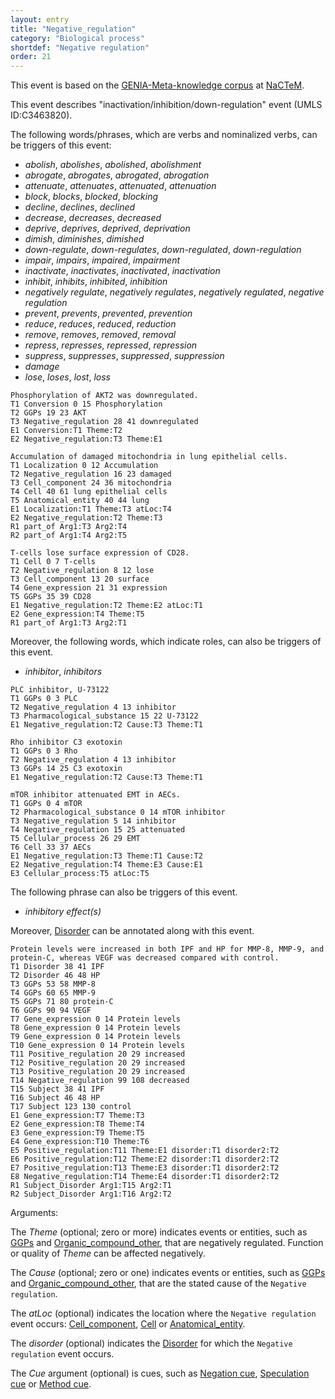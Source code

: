 ```yaml
---
layout: entry
title: "Negative_regulation"
category: "Biological process"
shortdef: "Negative regulation"
order: 21
---
```


This event is based on the <a href="http://www.nactem.ac.uk/meta-knowledge/">GENIA-Meta-knowledge corpus</a> at <a href="http://www.nactem.ac.uk/">NaCTeM</a>.

This event describes "inactivation/inhibition/down-regulation" event (UMLS ID:C3463820).

The following words/phrases, which are verbs and nominalized verbs, can be triggers of this event:

- *abolish*, *abolishes*, *abolished*, *abolishment*
- *abrogate*, *abrogates*, *abrogated*, *abrogation*
- *attenuate*, *attenuates*, *attenuated*, *attenuation*
- *block*, *blocks*, *blocked*, *blocking*
- *decline*, *declines*, *declined*
- *decrease*, *decreases*, *decreased*
- *deprive*, *deprives*, *deprived*, *deprivation*
- *dimish*, *diminishes*, *dimished*
- *down-regulate*, *down-regulates*, *down-regulated*, *down-regulation*
- *impair*, *impairs*, *impaired*, *impairment*
- *inactivate*, *inactivates*, *inactivated*, *inactivation*
- *inhibit*, *inhibits*, *inhibited*, *inhibition*
- *negatively regulate*, *negatively regulates*, *negatively regulated*, *negative regulation*
- *prevent*, *prevents*, *prevented*, *prevention*
- *reduce*, *reduces*, *reduced*, *reduction*
- *remove*, *removes*, *removed*, *removal*
- *repress*, *represses*, *repressed*, *repression*
- *suppress*, *suppresses*, *suppressed*, *suppression*
- *damage*
- *lose*, *loses*, *lost*, *loss*

~~~ ann
Phosphorylation of AKT2 was downregulated.
T1 Conversion 0 15 Phosphorylation
T2 GGPs 19 23 AKT
T3 Negative_regulation 28 41 downregulated
E1 Conversion:T1 Theme:T2
E2 Negative_regulation:T3 Theme:E1
~~~
~~~ ann
Accumulation of damaged mitochondria in lung epithelial cells.
T1 Localization 0 12 Accumulation
T2 Negative_regulation 16 23 damaged
T3 Cell_component 24 36 mitochondria
T4 Cell 40 61 lung epithelial cells
T5 Anatomical_entity 40 44 lung
E1 Localization:T1 Theme:T3 atLoc:T4
E2 Negative_regulation:T2 Theme:T3
R1 part_of Arg1:T3 Arg2:T4
R2 part_of Arg1:T4 Arg2:T5
~~~
~~~ ann
T-cells lose surface expression of CD28.
T1 Cell 0 7 T-cells
T2 Negative_regulation 8 12 lose
T3 Cell_component 13 20 surface
T4 Gene_expression 21 31 expression
T5 GGPs 35 39 CD28
E1 Negative_regulation:T2 Theme:E2 atLoc:T1
E2 Gene_expression:T4 Theme:T5
R1 part_of Arg1:T3 Arg2:T1
~~~

Moreover, the following words, which indicate roles, can also be triggers of this event.
- *inhibitor*, *inhibitors*

~~~ ann
PLC inhibitor, U-73122
T1 GGPs 0 3 PLC
T2 Negative_regulation 4 13 inhibitor
T3 Pharmacological_substance 15 22 U-73122
E1 Negative_regulation:T2 Cause:T3 Theme:T1
~~~
~~~ ann
Rho inhibitor C3 exotoxin
T1 GGPs 0 3 Rho
T2 Negative_regulation 4 13 inhibitor
T3 GGPs 14 25 C3 exotoxin
E1 Negative_regulation:T2 Cause:T3 Theme:T1
~~~
~~~ ann
mTOR inhibitor attenuated EMT in AECs.
T1 GGPs 0 4 mTOR
T2 Pharmacological_substance 0 14 mTOR inhibitor
T3 Negative_regulation 5 14 inhibitor
T4 Negative_regulation 15 25 attenuated
T5 Cellular_process 26 29 EMT
T6 Cell 33 37 AECs
E1 Negative_regulation:T3 Theme:T1 Cause:T2
E2 Negative_regulation:T4 Theme:E3 Cause:E1
E3 Cellular_process:T5 atLoc:T5
~~~

The following phrase can also be triggers of this event.
- *inhibitory effect(s)*

Moreover, [Disorder]() can be annotated along with this event.

~~~ ann
Protein levels were increased in both IPF and HP for MMP-8, MMP-9, and protein-C, whereas VEGF was decreased compared with control.
T1 Disorder 38 41 IPF
T2 Disorder 46 48 HP
T3 GGPs 53 58 MMP-8
T4 GGPs 60 65 MMP-9
T5 GGPs 71 80 protein-C
T6 GGPs 90 94 VEGF
T7 Gene_expression 0 14 Protein levels
T8 Gene_expression 0 14 Protein levels
T9 Gene_expression 0 14 Protein levels
T10 Gene_expression 0 14 Protein levels
T11 Positive_regulation 20 29 increased
T12 Positive_regulation 20 29 increased
T13 Positive_regulation 20 29 increased
T14 Negative_regulation 99 108 decreased
T15 Subject 38 41 IPF
T16 Subject 46 48 HP
T17 Subject 123 130 control 
E1 Gene_expression:T7 Theme:T3
E2 Gene_expression:T8 Theme:T4
E3 Gene_expression:T9 Theme:T5
E4 Gene_expression:T10 Theme:T6
E5 Positive_regulation:T11 Theme:E1 disorder:T1 disorder2:T2
E6 Positive_regulation:T12 Theme:E2 disorder:T1 disorder2:T2
E7 Positive_regulation:T13 Theme:E3 disorder:T1 disorder2:T2
E8 Negative_regulation:T14 Theme:E4 disorder:T1 disorder2:T2
R1 Subject_Disorder Arg1:T15 Arg2:T1
R2 Subject_Disorder Arg1:T16 Arg2:T2
~~~

Arguments:

The *Theme* (optional; zero or more) indicates events or entities, such as [GGPs]() and [Organic_compound_other](), that are negatively regulated. Function or quality of *Theme* can be affected negatively.

The *Cause* (optional; zero or one) indicates events or entities, such as [GGPs]() and [Organic_compound_other](), that are the stated cause of the `Negative regulation`.

The *atLoc* (optional) indicates the location where the `Negative regulation` event occurs: [Cell_component](), [Cell]() or [Anatomical_entity]().

The *disorder* (optional) indicates the [Disorder]() for which the `Negative regulation` event occurs.

The *Cue* argument (optional) is cues, such as [Negation cue](), [Speculation cue]() or [Method cue]().

<!---
The *atLoc*, *fromLoc* and *toLoc* for this event must be [Subject](), [Anatomical_entity](), [Cell](), [Cell_component]() and [Entity Property]().

The other arguments, such as *Cause*, *Theme*, *Participant*, and *Product*, for this event can be any entities or events.
--->

<!--details-->
